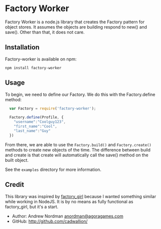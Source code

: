 Factory Worker
===

Factory Worker is a node.js library that creates the Factory pattern for object stores.  It assumes the objects are building respond to new() and save().  Other than that, it does not care.

Installation
---

Factory-worker is available on npm:

`npm install factory-worker`


Usage
---

To begin, we need to define our Factory.  We do this with the Factory.define method:

``` js
  var Factory = require('factory-worker');
  
  Factory.define(Profile, {
    "username":"Coolguy123",
    "first_name":"Cool",
    "last_name":"Guy"
  })
```

From there, we are able to use the `Factory.build()` and `Factory.create()` methods to create new objects of the time.  The difference between build and create is that create will automatically call the save() method on the built object.

See the `examples` directory for more information.


Credit
---

This library was inspired by [factory_girl](http://github.com/thoughtbot/factory_girl/) because I wanted something similar while working in NodeJS.  It is by no means as fully functional as factory_girl, but it's a start.

* Author: Andrew Nordman <anordman@agoragames.com>
* GitHub: http://github.com/cadwallion/